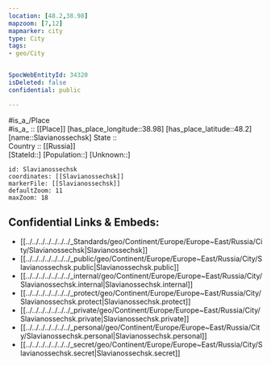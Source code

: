 ```yaml
---
location: [48.2,38.98] 
mapzoom: [7,12] 
mapmarker: city 
type: City
tags:
- geo/City


SpocWebEntityId: 34320
isDeleted: false
confidential: public

---
```

#is_a_/Place  
#is_a_ :: [[Place]] 
[has_place_longitude::38.98] 
[has_place_latitude::48.2] 
[name::Slavianossechsk] 
State ::  
Country :: [[Russia]]  
[StateId::] 
[Population::] 
[Unknown::] 


```leaflet
id: Slavianossechsk
coordinates: [[Slavianossechsk]] 
markerFile: [[Slavianossechsk]] 
defaultZoom: 11 
maxZoom: 18
```


## Confidential Links & Embeds: 
- [[../../../../../../../_Standards/geo/Continent/Europe/Europe~East/Russia/City/Slavianossechsk|Slavianossechsk]] 
- [[../../../../../../../_public/geo/Continent/Europe/Europe~East/Russia/City/Slavianossechsk.public|Slavianossechsk.public]] 
- [[../../../../../../../_internal/geo/Continent/Europe/Europe~East/Russia/City/Slavianossechsk.internal|Slavianossechsk.internal]] 
- [[../../../../../../../_protect/geo/Continent/Europe/Europe~East/Russia/City/Slavianossechsk.protect|Slavianossechsk.protect]] 
- [[../../../../../../../_private/geo/Continent/Europe/Europe~East/Russia/City/Slavianossechsk.private|Slavianossechsk.private]] 
- [[../../../../../../../_personal/geo/Continent/Europe/Europe~East/Russia/City/Slavianossechsk.personal|Slavianossechsk.personal]] 
- [[../../../../../../../_secret/geo/Continent/Europe/Europe~East/Russia/City/Slavianossechsk.secret|Slavianossechsk.secret]] 
